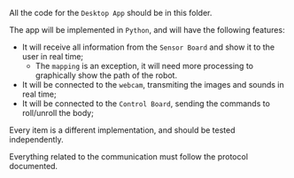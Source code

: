 All the code for the `Desktop App` should be in this folder.

The app will be implemented in `Python`, and will have the following features:
 - It will receive all information from the `Sensor Board` and show it to the user in real time;
    - The `mapping` is an exception, it will need more processing to graphically show the path of the robot.
 - It will be connected to the `webcam`, transmiting the images and sounds in real time;
 - It will be connected to the `Control Board`, sending the commands to roll/unroll the body;

Every item is a different implementation, and should be tested independently.

Everything related to the communication must follow the protocol documented.